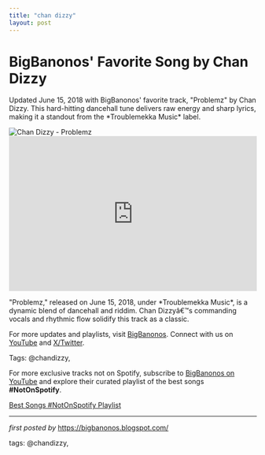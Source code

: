 ```yaml
---
title: "chan dizzy"
layout: post
---
```

<!-- Post Title -->
<h1 >BigBanonos' Favorite Song by Chan Dizzy</h1> <!-- Introductory Text -->
<p >Updated June 15, 2018 with BigBanonos' favorite track, "Problemz" by Chan Dizzy. This hard-hitting dancehall tune delivers raw energy and sharp lyrics, making it a standout from the *Troublemekka Music* label.</p> <!-- Featured Image -->
<div > <img src="https://m.media-amazon.com/images/I/61ImNRw90+L._UXNaN_FMjpg_QL85_.jpg" alt="Chan Dizzy - Problemz" />
</div> <!-- YouTube Video Embed -->
<div > <iframe width="100%" height="315" src="https://www.youtube.com/embed/Gf7rPJA2UmY" title="Chan Dizzy - Problemz - June 2018" frameborder="0" allow="accelerometer; autoplay; clipboard-write; encrypted-media; gyroscope; picture-in-picture; web-share" referrerpolicy="strict-origin-when-cross-origin" allowfullscreen></iframe>
</div> <!-- Song Information -->
<div > <p>"Problemz," released on June 15, 2018, under *Troublemekka Music*, is a dynamic blend of dancehall and riddim. Chan Dizzyâ€™s commanding vocals and rhythmic flow solidify this track as a classic.</p>
</div> <!-- Footer Links -->
<div > <p>For more updates and playlists, visit <a href="https://bigbanonos.blogspot.com/" target="_blank">BigBanonos</a>. Connect with us on <a href="https://www.youtube.com/@BigBanonos" target="_blank">YouTube</a> and <a href="https://x.com/bigbanonos" target="_blank">X/Twitter</a>.</p>
</div> <!-- Tags -->
<p >Tags: @chandizzy,</p>


<!--Subscribe and Playlist Links-->
<div>
    <p>For more exclusive tracks not on Spotify, subscribe to <a href="https://www.youtube.com/@BigBanonos" target="_blank">BigBanonos on YouTube</a> and explore their curated playlist of the best songs <strong>#NotOnSpotify</strong>.</p>
    <p><a href="https://www.youtube.com/playlist?list=PLtuNtuTatqI0kFahUCbtbfenC_ET5O_tr" target="_blank">Best Songs #NotOnSpotify Playlist<br /></a></p></div>

<hr />

<p><em>first posted by</em> <a href="https://bigbanonos.blogspot.com/" rel="noopener" target="_new">https://bigbanonos.blogspot.com/</a></p>

<p>tags: @chandizzy,</p>
